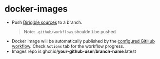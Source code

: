 # docker-images

* Push [Dirigible sources](https://github.com/eclipse/dirigible) to a branch.
  > Note: `.github/workflows` shouldn't be pushed
* Docker image will be automatically published by the [configured GitHub workflow](/.github/workflows/publish.yml). Check `Actions` tab for the workflow progress.
* Images repo is ghcr.io/**your-github-user**/**branch-name**:latest
